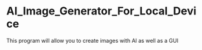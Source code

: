 # AI_Image_Generator_For_Local_Device
This program will allow you to create images with AI as well as a GUI
